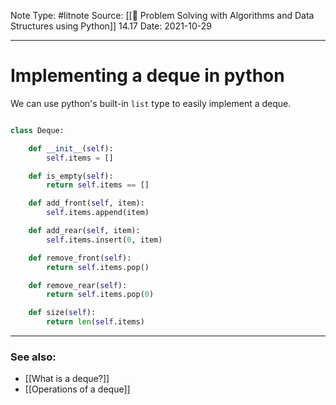 Note Type: #litnote
Source: [[📖 Problem Solving with Algorithms and Data Structures using Python]] 14.17
Date: 2021-10-29

---
# Implementing a deque in python
We can use python's built-in `list` type to easily implement a deque.

```python 

class Deque:

	def __init__(self):
		self.items = []

	def is_empty(self):
		return self.items == []

	def add_front(self, item):
		self.items.append(item)

	def add_rear(self, item):
		self.items.insert(0, item)

	def remove_front(self):
		return self.items.pop()

	def remove_rear(self):
		return self.items.pop(0)

	def size(self):
		return len(self.items)

```

---
### See also:
- [[What is a deque?]]
- [[Operations of a deque]]